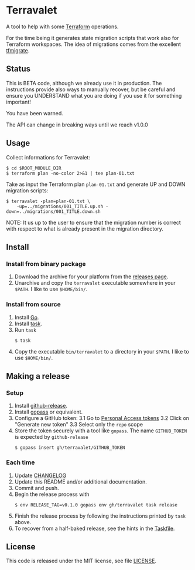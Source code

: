 # Terravalet

A tool to help with some [Terraform](https://www.terraform.io/) operations.

For the time being it generates state migration scripts that work also for Terraform workspaces. The idea of migrations comes from the excellent [tfmigrate](https://github.com/minamijoyo/tfmigrate).

## Status

This is BETA code, although we already use it in production. The instructions provide also ways to manually recover, but be careful and ensure you UNDERSTAND what you are doing if you use it for something important!

You have been warned.

The API can change in breaking ways until we reach v1.0.0

## Usage

Collect informations for Terravalet:

```
$ cd $ROOT_MODULE_DIR
$ terraform plan -no-color 2>&1 | tee plan-01.txt
```

Take as input the Terraform plan `plan-01.txt` and generate UP and DOWN migration scripts:

```
$ terravalet -plan=plan-01.txt \
    -up=../migrations/001_TITLE.up.sh -down=../migrations/001_TITLE.down.sh
```

NOTE: It us up to the user to ensure that the migration number is correct with respect to what is already present in the migration directory.

## Install

### Install from binary package

1. Download the archive for your platform from the [releases page](https://github.com/Pix4D/terravalet/releases).
2. Unarchive and copy the `terravalet` executable somewhere in your `$PATH`. I like to use `$HOME/bin/`.

### Install from source

1. Install [Go](https://golang.org/).
2. Install [task](https://taskfile.dev/).
3. Run `task`
   ```
   $ task
   ```
4. Copy the executable `bin/terravalet` to a directory in your `$PATH`. I like to use `$HOME/bin/`.

## Making a release

### Setup

1. Install [github-release](https://github.com/github-release/github-release).
2. Install [gopass](https://github.com/gopasspw/gopass) or equivalent.
3. Configure a GitHub token:
   3.1 Go to [Personal Access tokens](https://github.com/settings/tokens)
   3.2 Click on "Generate new token"
   3.3 Select only the `repo` scope
4. Store the token securely with a tool like `gopass`. The name `GITHUB_TOKEN` is expected by `github-release`
   ```
   $ gopass insert gh/terravalet/GITHUB_TOKEN
   ```

### Each time

1. Update [CHANGELOG](CHANGELOG.md)
2. Update this README and/or additional documentation.
3. Commit and push.
4. Begin the release process with
   ```
   $ env RELEASE_TAG=v0.1.0 gopass env gh/terravalet task release
   ```
5. Finish the release process by following the instructions printed by `task` above.
6. To recover from a half-baked release, see the hints in the [Taskfile](Taskfile.yml).

## License

This code is released under the MIT license, see file [LICENSE](LICENSE).

